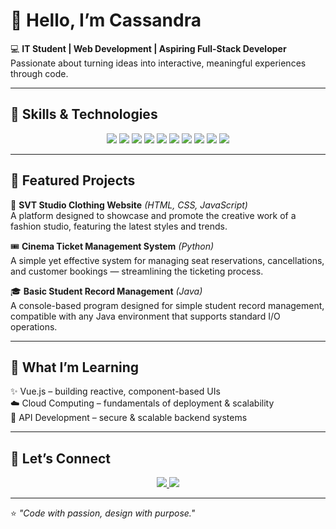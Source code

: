 # 👋 Hello, I’m Cassandra

💻 **IT Student | Web Development | Aspiring Full-Stack Developer**  
Passionate about turning ideas into interactive, meaningful experiences through code.  

---

## 🚀 Skills & Technologies 
<p align="center">
  <img src="https://img.shields.io/badge/HTML5-E34F26?style=for-the-badge&logo=html5&logoColor=white" />
  <img src="https://img.shields.io/badge/CSS-1572B6?style=for-the-badge&logo=css3&logoColor=white" />
  <img src="https://img.shields.io/badge/JavaScript-F7DF1E?style=for-the-badge&logo=javascript&logoColor=black" />
  <img src="https://img.shields.io/badge/PHP-777BB4?style=for-the-badge&logo=php&logoColor=white" />
  <img src="https://img.shields.io/badge/Node.js-43853D?style=for-the-badge&logo=node.js&logoColor=white" />
  <img src="https://img.shields.io/badge/Express.js-404D59?style=for-the-badge" />
  <img src="https://img.shields.io/badge/MySQL-4479A1?style=for-the-badge&logo=mysql&logoColor=white" />
  <img src="https://img.shields.io/badge/MongoDB-4EA94B?style=for-the-badge&logo=mongodb&logoColor=white" />
  <img src="https://img.shields.io/badge/Python-3776AB?style=for-the-badge&logo=python&logoColor=white" />
  <img src="https://img.shields.io/badge/Java-007396?style=for-the-badge&logo=java&logoColor=white" />
</p>

---

## 📌 Featured Projects 
👗 **SVT Studio Clothing Website** *(HTML, CSS, JavaScript)*  
A platform designed to showcase and promote the creative work of a fashion studio, featuring the latest styles and trends.  

🎟️ **Cinema Ticket Management System** *(Python)*  
A simple yet effective system for managing seat reservations, cancellations, and customer bookings — streamlining the ticketing process.  

🎓 **Basic Student Record Management** *(Java)*  
A console-based program designed for simple student record management, compatible with any Java environment that supports standard I/O operations.  

---

## 🌱 What I’m Learning  
✨ Vue.js – building reactive, component-based UIs  
☁️ Cloud Computing – fundamentals of deployment & scalability  
🔗 API Development – secure & scalable backend systems  

---

## 🤝 Let’s Connect  
<p align="center">
  <a href="https://www.linkedin.com/in/cassandra-aubrey-arcilla-25363031a/">
    <img src="https://img.shields.io/badge/LinkedIn-0077B5?style=for-the-badge&logo=linkedin&logoColor=white"/>
  </a>
  <a href="mailto:arcillacassandra009@gmail.com">
    <img src="https://img.shields.io/badge/Email-D14836?style=for-the-badge&logo=gmail&logoColor=white"/>
  </a>
</p>

---

⭐ *"Code with passion, design with purpose."*
